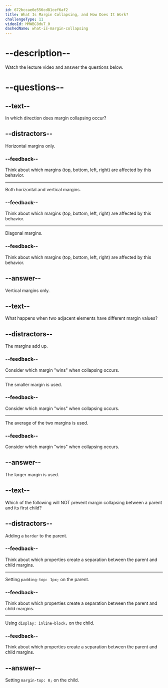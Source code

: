 ```yaml
---
id: 672bccae6e556cd81cef6af2
title: What Is Margin Collapsing, and How Does It Work?
challengeType: 11
videoId: MMWBC8duT_0
dashedName: what-is-margin-collapsing
---
```


# --description--

Watch the lecture video and answer the questions below.

# --questions--

## --text--

In which direction does margin collapsing occur?

## --distractors--

Horizontal margins only.

### --feedback--

Think about which margins (top, bottom, left, right) are affected by this behavior.

---

Both horizontal and vertical margins.

### --feedback--

Think about which margins (top, bottom, left, right) are affected by this behavior.

---

Diagonal margins.

### --feedback--

Think about which margins (top, bottom, left, right) are affected by this behavior.

## --answer--

Vertical margins only.

## --text--

What happens when two adjacent elements have different margin values?

## --distractors--

The margins add up.

### --feedback--

Consider which margin "wins" when collapsing occurs.

---

The smaller margin is used.

### --feedback--

Consider which margin "wins" when collapsing occurs.

---

The average of the two margins is used.

### --feedback--

Consider which margin "wins" when collapsing occurs.

## --answer--

The larger margin is used.

## --text--

Which of the following will NOT prevent margin collapsing between a parent and its first child?

## --distractors--

Adding a `border` to the parent.

### --feedback--

Think about which properties create a separation between the parent and child margins.

---

Setting `padding-top: 1px;` on the parent.

### --feedback--

Think about which properties create a separation between the parent and child margins.

---

Using `display: inline-block;` on the child.

### --feedback--

Think about which properties create a separation between the parent and child margins.

## --answer--

Setting `margin-top: 0;` on the child.

